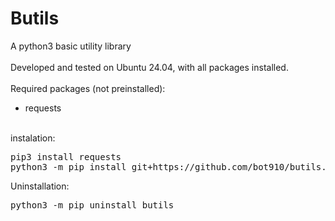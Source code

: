 Butils
======
A python3 basic utility library
<br>
<br>
Developed and tested on Ubuntu 24.04, with all packages installed.
<br>
<br>
Required packages (not preinstalled):
 - requests

<br>
instalation:
<br>
<pre>
pip3 install requests
python3 -m pip install git+https://github.com/bot910/butils.git
</pre>

Uninstallation:
<br>
<pre>
python3 -m pip uninstall butils
</pre>